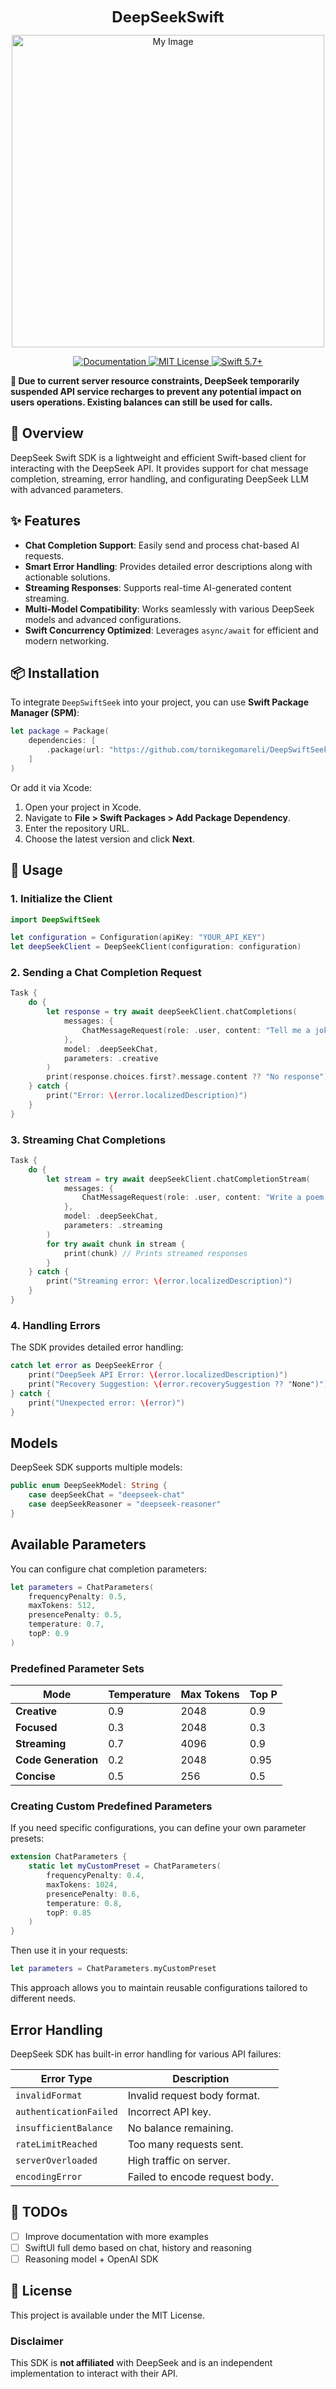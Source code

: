 <p align="center">
  <strong><span style="font-size: 24px;">DeepSeekSwift</span></strong>
</p>

<p align="center">
  <img src="https://github.com/tornikegomareli/DeepSwiftSeek/blob/main/logo.webp" alt="My Image" width="500"/>
</p>

<p align="center">
    <a href="https://platform.deepseek.com/usage">
        <img src="https://img.shields.io/badge/Readthedocs-%23000000.svg?style=for-the-badge&logo=readthedocs&logoColor=white" alt="Documentation">
    </a>
    <a href="./LICENSE">
        <img src="https://img.shields.io/github/license/Ileriayo/markdown-badges?style=for-the-badge" alt="MIT License">
    </a>
    <a href="https://swift.org">
        <img src="https://img.shields.io/badge/swift-F54A2A?style=for-the-badge&logo=swift&logoColor=white" alt="Swift 5.7+">
    </a>
</p>


**🚨 Due to current server resource constraints, DeepSeek temporarily suspended API service recharges to prevent any potential impact on users operations. 
Existing balances can still be used for calls.**

## 🍳 Overview

DeepSeek Swift SDK is a lightweight and efficient Swift-based client for interacting with the DeepSeek API. It provides support for chat message completion, streaming, error handling, and configurating DeepSeek LLM with advanced parameters.

## ✨ Features  

- **Chat Completion Support**: Easily send and process chat-based AI requests.  
- **Smart Error Handling**: Provides detailed error descriptions along with actionable solutions.  
- **Streaming Responses**: Supports real-time AI-generated content streaming.  
- **Multi-Model Compatibility**: Works seamlessly with various DeepSeek models and advanced configurations.  
- **Swift Concurrency Optimized**: Leverages `async/await` for efficient and modern networking.  

## 📦 Installation

To integrate `DeepSwiftSeek` into your project, you can use **Swift Package Manager (SPM)**:

```swift
let package = Package(
    dependencies: [
        .package(url: "https://github.com/tornikegomareli/DeepSwiftSeek.git", from: "0.0.1")
    ]
)
```

Or add it via Xcode:
1. Open your project in Xcode.
2. Navigate to **File > Swift Packages > Add Package Dependency**.
3. Enter the repository URL.
4. Choose the latest version and click **Next**.

## 🔧 Usage

### 1. Initialize the Client

```swift
import DeepSwiftSeek

let configuration = Configuration(apiKey: "YOUR_API_KEY")
let deepSeekClient = DeepSeekClient(configuration: configuration)
```

### 2. Sending a Chat Completion Request

```swift
Task {
    do {
        let response = try await deepSeekClient.chatCompletions(
            messages: {
                ChatMessageRequest(role: .user, content: "Tell me a joke.", name: "User")
            },
            model: .deepSeekChat,
            parameters: .creative
        )
        print(response.choices.first?.message.content ?? "No response")
    } catch {
        print("Error: \(error.localizedDescription)")
    }
}
```

### 3. Streaming Chat Completions

```swift
Task {
    do {
        let stream = try await deepSeekClient.chatCompletionStream(
            messages: {
                ChatMessageRequest(role: .user, content: "Write a poem.", name: "User")
            },
            model: .deepSeekChat,
            parameters: .streaming
        )
        for try await chunk in stream {
            print(chunk) // Prints streamed responses
        }
    } catch {
        print("Streaming error: \(error.localizedDescription)")
    }
}
```

### 4. Handling Errors

The SDK provides detailed error handling:

```swift
catch let error as DeepSeekError {
    print("DeepSeek API Error: \(error.localizedDescription)")
    print("Recovery Suggestion: \(error.recoverySuggestion ?? "None")")
} catch {
    print("Unexpected error: \(error)")
}
```

## Models

DeepSeek SDK supports multiple models:

```swift
public enum DeepSeekModel: String {
    case deepSeekChat = "deepseek-chat"
    case deepSeekReasoner = "deepseek-reasoner"
}
```

## Available Parameters

You can configure chat completion parameters:

```swift
let parameters = ChatParameters(
    frequencyPenalty: 0.5,
    maxTokens: 512,
    presencePenalty: 0.5,
    temperature: 0.7,
    topP: 0.9
)
```

### Predefined Parameter Sets

| Mode         | Temperature | Max Tokens | Top P |
|-------------|------------|------------|------|
| **Creative** | 0.9 | 2048 | 0.9 |
| **Focused** | 0.3 | 2048 | 0.3 |
| **Streaming** | 0.7 | 4096 | 0.9 |
| **Code Generation** | 0.2 | 2048 | 0.95 |
| **Concise** | 0.5 | 256 | 0.5 |

### Creating Custom Predefined Parameters

If you need specific configurations, you can define your own parameter presets:

```swift
extension ChatParameters {
    static let myCustomPreset = ChatParameters(
        frequencyPenalty: 0.4,
        maxTokens: 1024,
        presencePenalty: 0.6,
        temperature: 0.8,
        topP: 0.85
    )
}
```

Then use it in your requests:

```swift
let parameters = ChatParameters.myCustomPreset
```

This approach allows you to maintain reusable configurations tailored to different needs.

## Error Handling

DeepSeek SDK has built-in error handling for various API failures:

| Error Type | Description |
|------------|-------------|
| `invalidFormat` | Invalid request body format. |
| `authenticationFailed` | Incorrect API key. |
| `insufficientBalance` | No balance remaining. |
| `rateLimitReached` | Too many requests sent. |
| `serverOverloaded` | High traffic on server. |
| `encodingError` | Failed to encode request body. |

## 📌 TODOs

- [ ] Improve documentation with more examples
- [ ] SwiftUI full demo based on chat, history and reasoning
- [ ] Reasoning model + OpenAI SDK

## 🪪 License

This project is available under the MIT License.

### Disclaimer
This SDK is **not affiliated** with DeepSeek and is an independent implementation to interact with their API.

